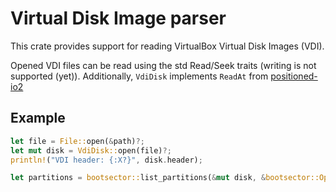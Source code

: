 # Virtual Disk Image parser
This crate provides support for reading VirtualBox Virtual Disk Images (VDI).

Opened VDI files can be read using the std Read/Seek traits (writing is not supported (yet)).
Additionally, `VdiDisk` implements `ReadAt` from [positioned-io2](https://crates.io/crates/positioned-io2)

## Example
```rs
let file = File::open(&path)?;
let mut disk = VdiDisk::open(file)?;
println!("VDI header: {:X?}", disk.header);

let partitions = bootsector::list_partitions(&mut disk, &bootsector::Options::default())?;
```